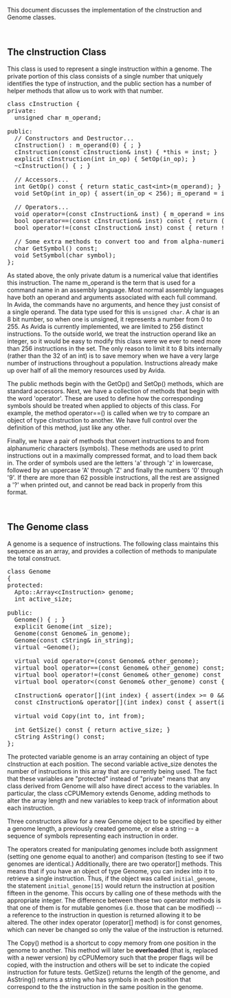 <p>
This document discusses the implementation of the cInstruction and Genome classes.
</p>


<p>&nbsp;</p>
<h2>The cInstruction Class</h2>

<p>
This class is used to represent a single instruction within a genome.  The
private portion of this class consists of a single number that uniquely
identifies the type of instruction, and the public section
has a number of helper methods that allow us to work with that number.
</p>

<pre>
class <span class="class">cInstruction</span> {
private:
  unsigned char <span class="object">m_operand</span>;

public:
  <span class="comment">// Constructors and Destructor...</span>
  <span class="method">cInstruction</span>() : <span class="object">m_operand</span>(0) { ; }
  <span class="method">cInstruction</span>(const <span class="class">cInstruction</span>&amp; <span class="object">inst</span>) { *<span class="object">this</span> = <span class="object">inst</span>; }
  explicit <span class="method">cInstruction</span>(<span class="class">int</span> <span class="object">in_op</span>) { <span class="method">SetOp</span>(<span class="object">in_op</span>); }
  <span class="method">~cInstruction</span>() { ; }

  <span class="comment">// Accessors...</span>
  <span class="class">int</span> <span class="method">GetOp()</span> const { return static_cast&lt;int&gt;(<span class="object">m_operand</span>); }
  void <span class="method">SetOp</span>(<span class="class">int</span> <span class="object">in_op</span>) { <span class="method">assert</span>(<span class="object">in_op</span> &lt; 256); <span class="object">m_operand</span> = <span class="object">in_op</span>; }

  <span class="comment">// Operators...</span>
  void <span class="method">operator=</span>(const <span class="class">cInstruction</span>&amp; <span class="object">inst</span>) { <span class="object">m_operand</span> = <span class="object">inst</span>.<span class="object">m_operand</span>; }
  <span class="class">bool</span> <span class="method">operator==</span>(const <span class="class">cInstruction</span>&amp; <span class="object">inst</span>) const { return (<span class="object">m_operand</span> == <span class="object">inst</span>.<span class="object">m_operand</span>); }
  <span class="class">bool</span> <span class="method">operator!=</span>(const <span class="class">cInstruction</span>&amp; <span class="object">inst</span>) const { return !(<span class="method">operator==</span>(<span class="object">inst</span>)); }

  <span class="comment">// Some extra methods to convert too and from alpha-numeric symbols...</span>
  <span class="class">char</span> <span class="method">GetSymbol</span>() const;
  void <span class="method">SetSymbol</span>(<span class="class">char</span> <span class="object">symbol</span>);
};
</pre>

<p>
As stated above, the only private datum is a numerical value that identifies
this instruction.  The name <span class="object">m_operand</span> is the term
that is used for a command name in an assembly language.  Most normal assembly
languages have both an operand and arguments associated with each full command.
In Avida, the commands have no arguments, and hence they just consist of a
single operand.  The data type used for this is <code>unsigned char</code>.  A
char is an 8 bit number, so when one is unsigned, it represents a number from 0
to 255. As Avida is currently implemented, we are limited to 256 distinct
instructions.  To the outside world, we treat the instruction operand like an
integer, so it would be easy to modify this class were we ever to need more
than 256 instructions in the set.  The only reason to limit it to 8 bits
internally (rather than the 32 of an int) is to save memory when we have a very
large number of instructions throughout a population.  Instructions already
make up over half of all the memory resources used by Avida.
</p>
<p>
The public methods begin with the <span class="method">GetOp</span>() and
<span class="method">SetOp</span>() methods, which are standard accessors.
Next, we have a collection of methods that begin with the word 'operator'.
These are used to define how the corresponding symbols should be treated
when applied to objects of this class.  For example, the method 
<span class="method">operator==</span>() is called when we try to compare
an object of type cInstruction to another.  We have full control over the
definition of this method, just like any other.
</p>
<p>
Finally, we have a pair of methods that convert instructions to and from
alphanumeric characters (symbols). These methods are used to print instructions
out in a maximally compressed format, and to load them back in.  The order of
symbols used are the letters 'a' through 'z' in lowercase, followed by an
uppercase 'A' through 'Z' and finally the numbers '0' through '9'.  If there
are more than 62 possible instructions, all the rest are assigned a '?' when
printed out, and cannot be read back in properly from this format.
</p>


<p>&nbsp;</p>
<h2>The Genome class</h2>

<p>
A genome is a sequence of instructions.  The following class maintains this
sequence as an array, and provides a collection of methods to manipulate the
total construct.
</p>

<pre>
class <span class="class">Genome</span>
{
protected:
  <span class="class">Apto::Array</span>&lt;<span class="class">cInstruction</span>&gt; <span class="object">genome</span>;
  int <span class="object">active_size</span>;
 
public:
  <span class="method">Genome</span>() { ; }
  explicit <span class="method">Genome</span>(int <span class="object">_size</span>);
  <span class="method">Genome</span>(const <span class="class">Genome</span>&amp; <span class="object">in_genome</span>);
  <span class="method">Genome</span>(const <span class="class">cString</span>&amp; <span class="object">in_string</span>);
  virtual <span class="method">~Genome</span>();
 
  virtual void <span class="method">operator=</span>(const <span class="class">Genome</span>&amp; <span class="object">other_genome</span>);
  virtual bool <span class="method">operator==</span>(const <span class="class">Genome</span>&amp; <span class="object">other_genome</span>) const;
  virtual bool <span class="method">operator!=</span>(const <span class="class">Genome</span>&amp; <span class="object">other_genome</span>) const { return !(<span class="object">this</span>-&gt;<span class="method">operator==</span>(<span class="object">other_genome</span>)); }
  virtual bool <span class="method">operator&lt;</span>(const <span class="class">Genome</span>&amp; <span class="object">other_genome</span>) const { return <span class="method">AsString</span>() &lt; <span class="object">other_genome</span>.<span class="method">AsString</span>(); }
 
  <span class="class">cInstruction</span>&amp; <span class="method">operator[]</span>(int <span class="object">index</span>) { <span class="method">assert</span>(<span class="object">index</span> &gt;= 0 &amp;&amp; <span class="object">index</span> &lt; <span class="object">active_size</span>);  return <span class="object">genome</span>[<span class="object">index</span>]; }
  const <span class="class">cInstruction</span>&amp; <span class="method">operator[]</span>(<span class="class">int</span> <span class="object">index</span>) const { <span class="method">assert</span>(<span class="object">index</span> &gt;= 0 &amp;&amp; <span class="object">index</span> &lt; <span class="object">active_size</span>);  return <span class="object">genome</span>[<span class="object">index</span>]; }
 
  virtual void <span class="method">Copy</span>(int <span class="object">to</span>, int <span class="object">from</span>);
 
  int <span class="method">GetSize</span>() const { return <span class="object">active_size</span>; }
  <span class="class">cString</span> <span class="method">AsString</span>() const;
};
</pre>

<p>
The protected variable <span class="object">genome</span> is an array 
containing an object of type cInstruction at each position.  The second
variable <span class="object">active_size</span> denotes the number of
instructions in this array that are currently being used.  The fact that
these variables are "protected" instead of "private" means that any
class derived from <span class="class">Genome</span> will also have direct
access to the variables.  In particular, the class
<span class="class">cCPUMemory</span> extends Genome, adding methods to
alter the array length and new variables to keep track of information about
each instruction.
</p>
<p>
Three constructors allow for a new Genome object to be specified by either a
genome length, a previously created genome, or else a string -- a sequence
of symbols representing each instruction in order.
</p>
<p>
The operators created for manipulating genomes include both assignment 
(setting one genome equal to another) and comparison (testing to see if
two genomes are identical.)  Additionally, there are two
<span class="method">operator[]</span> methods.  This means that if you
have an object of type Genome, you can index into it to retrieve a single
instruction.  Thus, if the object was called <code>initial_genome</code>, the 
statement <code>initial_genome[15]</code> would return the instruction at
position fifteen in the genome. This occurs by calling one of these methods
with the appropriate integer. The difference between these two operator
methods is that one of them is for mutable genomes (i.e. those that can be
modified) -- a reference to the instruction in question is returned allowing
it to be altered. The other index operator (operator[] method) is for const
genomes, which can never be changed so only the value of the instruction is
returned.
</p>
<p>
The <span class="method">Copy(</span>) method is a shortcut to copy memory
from one position in the genome to another.  This method will later be
<strong>overloaded</strong> (that is, replaced with a newer version) by
cCPUMemory such that the proper flags will be copied, with the instruction
and others will be set to indicate the copied instruction for future tests.
<span class="method">GetSize</span>() returns the length of the genome, and
<span class="method">AsString</span>() returns a string who has symbols in
each position that correspond to the the instruction in the same position in
the genome.
</p>
